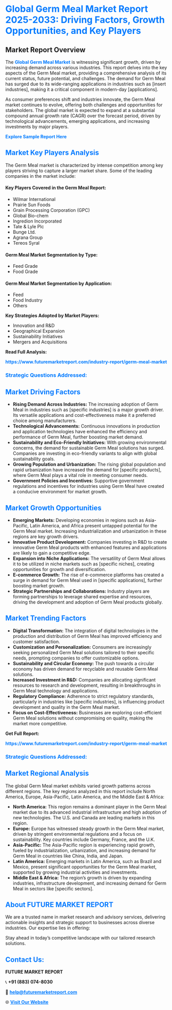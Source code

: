 <h1 style="color: #007BFF;">Global Germ Meal Market Report 2025-2033: Driving Factors, Growth Opportunities, and Key Players</h1>

<section id="overview">
<h2>Market Report Overview</h2>
<p>The <a href="https://www.futuremarketreport.com/industry-report/germ-meal-market" style="color: #007BFF; text-decoration: none;"><strong>Global Germ Meal Market</strong></a> is witnessing significant growth, driven by increasing demand across various industries. This report delves into the key aspects of the Germ Meal market, providing a comprehensive analysis of its current status, future potential, and challenges. The demand for Germ Meal has surged due to its wide-ranging applications in industries such as [insert industries], making it a critical component in modern-day [applications].</p>
<p>As consumer preferences shift and industries innovate, the Germ Meal market continues to evolve, offering both challenges and opportunities for stakeholders. The global market is expected to expand at a substantial compound annual growth rate (CAGR) over the forecast period, driven by technological advancements, emerging applications, and increasing investments by major players.</p>
</section>

<section id="overview">
<p><a href="https://www.futuremarketreport.com/request-sample/reportId=58171" style="color: #007BFF; text-decoration: none;"><strong>Explore Sample Report Here</strong></a></p>
</section>

<section id="key-players">
<h2 style="color: #007BFF;">Market Key Players Analysis</h2>
<p>The Germ Meal market is characterized by intense competition among key players striving to capture a larger market share. Some of the leading companies in the market include:</p>
<h4>Key Players Covered in the Germ Meal Report:</h4>
<ul><li>Wilmar International</li><li>Prairie Sun Foods</li><li>Grain Processing Corporation (GPC)</li><li>Global Bio-chem</li><li>Ingredion Incorporated</li><li>Tate &amp; Lyle Plc</li><li>Bunge Ltd.</li><li>Agrana Group</li><li>Tereos Syral</li></ul>
<h4>Germ Meal Market Segmentation by Type:</h4>
<ul><li>Feed Grade</li><li>Food Grade</li></ul>

<h4>Germ Meal Market Segmentation by Application:</h4>
<ul><li>Feed</li><li>Food Industry</li><li>Others</li></ul>
<p><strong>Key Strategies Adopted by Market Players:</strong></p>
<ul>
<li>Innovation and R&D</li>
<li>Geographical Expansion</li>
<li>Sustainability Initiatives</li>
<li>Mergers and Acquisitions</li>
</ul>
</section>

<section>
<p><strong>Read Full Analysis: </strong></p><a href="https://www.futuremarketreport.com/industry-report/germ-meal-market" style="color: #007BFF; text-decoration: none;"><strong>https://www.futuremarketreport.com/industry-report/germ-meal-market</strong></a>
<h3 style="color: #007BFF;">Strategic Questions Addressed:</h3>
</section>

<section id="driving-factors">
<h2 style="color: #007BFF;">Market Driving Factors</h2>
<ul>
<li><strong>Rising Demand Across Industries:</strong> The increasing adoption of Germ Meal in industries such as [specific industries] is a major growth driver. Its versatile applications and cost-effectiveness make it a preferred choice among manufacturers.</li>
<li><strong>Technological Advancements:</strong> Continuous innovations in production and application technologies have enhanced the efficiency and performance of Germ Meal, further boosting market demand.</li>
<li><strong>Sustainability and Eco-Friendly Initiatives:</strong> With growing environmental concerns, the demand for sustainable Germ Meal solutions has surged. Companies are investing in eco-friendly variants to align with global sustainability goals.</li>
<li><strong>Growing Population and Urbanization:</strong> The rising global population and rapid urbanization have increased the demand for [specific products], where Germ Meal plays a vital role in meeting consumer needs.</li>
<li><strong>Government Policies and Incentives:</strong> Supportive government regulations and incentives for industries using Germ Meal have created a conducive environment for market growth.</li>
</ul>
</section>

<section id="growth-opportunities">
<h2 style="color: #007BFF;">Market Growth Opportunities</h2>
<ul>
<li><strong>Emerging Markets:</strong> Developing economies in regions such as Asia-Pacific, Latin America, and Africa present untapped potential for the Germ Meal market. Increasing industrialization and urbanization in these regions are key growth drivers.</li>
<li><strong>Innovative Product Development:</strong> Companies investing in R&D to create innovative Germ Meal products with enhanced features and applications are likely to gain a competitive edge.</li>
<li><strong>Expansion into Niche Applications:</strong> The versatility of Germ Meal allows it to be utilized in niche markets such as [specific niches], creating opportunities for growth and diversification.</li>
<li><strong>E-commerce Growth:</strong> The rise of e-commerce platforms has created a surge in demand for Germ Meal used in [specific applications], further boosting market growth.</li>
<li><strong>Strategic Partnerships and Collaborations:</strong> Industry players are forming partnerships to leverage shared expertise and resources, driving the development and adoption of Germ Meal products globally.</li>
</ul>
</section>

<section id="trending-factors">
<h2 style="color: #007BFF;">Market Trending Factors</h2>
<ul>
<li><strong>Digital Transformation:</strong> The integration of digital technologies in the production and distribution of Germ Meal has improved efficiency and customer satisfaction.</li>
<li><strong>Customization and Personalization:</strong> Consumers are increasingly seeking personalized Germ Meal solutions tailored to their specific needs, prompting companies to offer customizable options.</li>
<li><strong>Sustainability and Circular Economy:</strong> The push towards a circular economy has driven demand for recyclable and reusable Germ Meal solutions.</li>
<li><strong>Increased Investment in R&D:</strong> Companies are allocating significant resources to research and development, resulting in breakthroughs in Germ Meal technology and applications.</li>
<li><strong>Regulatory Compliance:</strong> Adherence to strict regulatory standards, particularly in industries like [specific industries], is influencing product development and quality in the Germ Meal market.</li>
<li><strong>Focus on Cost-Effectiveness:</strong> Businesses are exploring cost-efficient Germ Meal solutions without compromising on quality, making the market more competitive.</li>
</ul>
</section>

<section>
<p><strong>Get Full Report: </strong></p><a href="https://www.futuremarketreport.com/industry-report/germ-meal-market" style="color: #007BFF; text-decoration: none;"><strong>https://www.futuremarketreport.com/industry-report/germ-meal-market</strong></a>
<h3 style="color: #007BFF;">Strategic Questions Addressed:</h3>
</section>


<section id="regional-analysis">
<h2 style="color: #007BFF;">Market Regional Analysis</h2>
<p>The global Germ Meal market exhibits varied growth patterns across different regions. The key regions analyzed in this report include North America, Europe, Asia-Pacific, Latin America, and the Middle East & Africa:</p>
<ul>
<li><strong>North America:</strong> This region remains a dominant player in the Germ Meal market due to its advanced industrial infrastructure and high adoption of new technologies. The U.S. and Canada are leading markets in this region.</li>
<li><strong>Europe:</strong> Europe has witnessed steady growth in the Germ Meal market, driven by stringent environmental regulations and a focus on sustainability. Key countries include Germany, France, and the U.K.</li>
<li><strong>Asia-Pacific:</strong> The Asia-Pacific region is experiencing rapid growth, fueled by industrialization, urbanization, and increasing demand for Germ Meal in countries like China, India, and Japan.</li>
<li><strong>Latin America:</strong> Emerging markets in Latin America, such as Brazil and Mexico, present significant opportunities for the Germ Meal market, supported by growing industrial activities and investments.</li>
<li><strong>Middle East & Africa:</strong> The region’s growth is driven by expanding industries, infrastructure development, and increasing demand for Germ Meal in sectors like [specific sectors].</li>
</ul>
</section>

<footer>
<h2 style="color: #007BFF;">About FUTURE MARKET REPORT</h2>
<p>We are a trusted name in market research and advisory services, delivering actionable insights and strategic support to businesses across diverse industries. Our expertise lies in offering:</p>

<p>Stay ahead in today’s competitive landscape with our tailored research solutions.</p>

<h2 style="color: #007BFF;">Contact Us:</h2>
<p><strong>FUTURE MARKET REPORT</strong></p>
<p>📞 <strong>+91 (883) 074-8030</strong></p>
<p>📧 <strong><a href="mailto:help@futuremarketreport.com" style="color: #007BFF;">help@futuremarketreport.com</a></strong></p>
<p>🌐 <strong><a href="https://www.futuremarketreport.com/" style="color: #007BFF;">Visit Our Website</a></strong></p>
</footer>